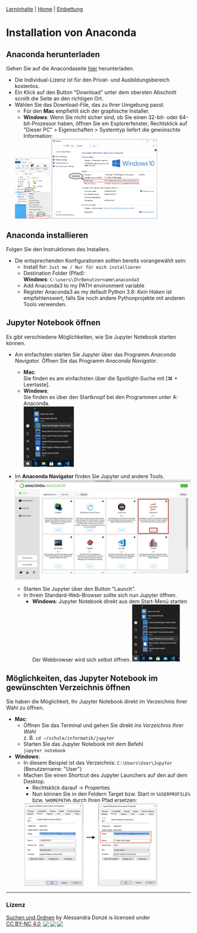 [Lerninhalte](./kurs.md) | [Home](./index.md) | [Einbettung](./einbettung.md)

# Installation von Anaconda

## Anaconda herunterladen

Gehen Sie auf die Anacondaseite [hier](https://www.anaconda.com/products/individual) herunterladen</a>.  

* Die Individual-Lizenz ist für den Privat- und Ausbildungsbereich kostenlos.
* Ein Klick auf den Button "Download" unter dem obersten Abschnitt scrollt die Seite an den richtigen Ort.
* Wählen Sie das Download-File, das zu Ihrer Umgebung passt.
    * Für den **Mac** empfiehlt sich der graphische Installer.
    * **Windows**: Wenn Sie nicht sicher sind, ob Sie einen 32-bit- oder 64-bit-Prozessor haben, öffnen Sie ein Explorerfenster, Rechtsklick auf  
    "Dieser PC" > Eigenschaften > Systemtyp liefert die gewünschte Information:
    <img src="assets/images/contextmenue.png" alt="pfad" width="20%"/>
    <img src="assets/images/systeminfo.png" alt="pfad" width="60%"/>

## Anaconda installieren

Folgen Sie den Instruktionen des Installers.  

* Die entsprechenden Konfigurationen sollten bereits vorangewählt sein:
    * Install for: `Just me / Nur für mich installieren`
    * Destination Folder (Pfad):  
      **Windows**: `C:\users\IhrBenutzername\anaconda3`
    * Add Anaconda3 to my PATH environment variable
    * Register Anaconda3 as my default Python 3.8: *Kein Haken* ist empfehlenswert, falls Sie noch andere Pythonprojekte mit anderen Tools verwenden.

## Jupyter Notebook öffnen

Es gibt verschiedene Möglichkeiten, wie Sie Jupyter Notebook starten können.

* Am einfachsten starten Sie Jupyter über das Programm *Anaconda Navigator*.
  Öffnen Sie das Programm *Anaconda Navigator*.
    * **Mac**:  
      Sie finden es am einfachsten über die Spotlight-Suche mit [⌘ + Leertaste].
    * **Windows**:  
      Sie finden es über den Startknopf bei den Programmen unter A: Anaconda.  
      <img src="assets/images/launch-navigator.png" alt="launch-navigator" width="30%"/>
      
* Im **Anaconda Navigator** finden Sie Jupyter und andere Tools.  
  <img src="assets/images/anaconda-navigator.png" alt="anaconda-navigator"/>

    * Starten Sie Jupyter über den Button "Launch".
    * In Ihrem Standard-Web-Browser sollte sich nun Jupyter öffnen.
        * **Windows**: Jupyter Notebook direkt aus dem Start-Menü starten  
          Der Webbrowser wird sich selbst öffnen.
            <img src="assets/images/launch-jupyter.png" alt="launch-jupyter" width="30%"/>

## Möglichkeiten, das Jupyter Notebook im gewünschten Verzeichnis öffnen

Sie haben die Möglichkeit, Ihr Jupyter Notebook direkt im Verzeichnis Ihrer Wahl zu öffnen.
* **Mac**:
    * Öffnen Sie das Terminal und gehen Sie direkt *ins Verzeichnis Ihrer Wahl*  
      z. B. `cd ~/schule/informatik/jupyter`
    * Starten Sie das Jupyter Notebook mit dem Befehl  
      `jupyter notebook`
* **Windows**:
    * In diesem Beispiel ist das Verzeichnis: `C:\Users\User\Jupyter`  
      (Benutzername: "User")
    * Machen Sie einen Shortcut des Jupyter Launchers auf den auf dem Desktop.
        * Rechtsklick darauf -> Properties
        * Nun können Sie in den Feldern Target bzw. Start in `%USERPROFILE%` bzw. `%HOMEPATH%` durch Ihren Pfad ersetzen:  
        <img src="assets/images/installation-path.png" alt="pfad" width="80%"/>
        
<hr/>

### Lizenz

<a property="dct:title" rel="cc:attributionURL" href="https://donze-informatikunterricht.github.io/suchen-und-ordnen/">Suchen und Ordnen</a> by <span property="cc:attributionName">Alessandra Donzé</span> is licensed under <a href="http://creativecommons.org/licenses/by-nc/4.0/?ref=chooser-v1" target="_blank" rel="license noopener noreferrer" style="display:inline-block;">CC BY-NC 4.0 <img style="height:22px!important;margin-left:3px;vertical-align:text-bottom;" src="https://mirrors.creativecommons.org/presskit/icons/cc.svg?ref=chooser-v1"><img style="height:22px!important;margin-left:3px;vertical-align:text-bottom;" src="https://mirrors.creativecommons.org/presskit/icons/by.svg?ref=chooser-v1"><img style="height:22px!important;margin-left:3px;vertical-align:text-bottom;" src="https://mirrors.creativecommons.org/presskit/icons/nc.svg?ref=chooser-v1"></a>

